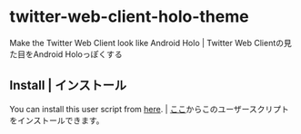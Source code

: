 # twitter-web-client-holo-theme
Make the Twitter Web Client look like Android Holo | Twitter Web Clientの見た目をAndroid Holoっぽくする

## Install | インストール
You can install this user script from [here](https://github.com/nnn1590/twitter-web-client-holo-theme/raw/master/twitter-web-client-holo-theme.user.js). | [ここ](https://github.com/nnn1590/twitter-web-client-holo-theme/raw/master/twitter-web-client-holo-theme.user.js)からこのユーザースクリプトをインストールできます。
